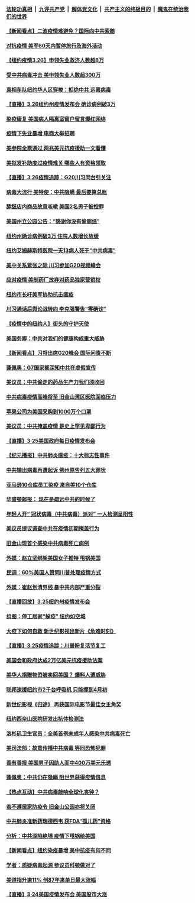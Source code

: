 ####  [法轮功真相](../../../../basic/blob/master/README.md?t=03270330) &nbsp;|&nbsp; [九评共产党](../../../../9ping.md/blob/master/README.md?t=03270330) &nbsp;|&nbsp; [解体党文化](../../../../jtdwh.md/blob/master/README.md?t=03270330)  &nbsp;|&nbsp; [共产主义的终极目的](../../../../gczydzjmd.md/blob/master/README.md?t=03270330) &nbsp;|&nbsp; [魔鬼在统治我们的世界](../../../../mgztzwmdsj.md/blob/master/README.md?t=03270330) 

#### [【新闻看点】二波疫情难避免？国际向中共索赔](../pages/nsc412/n11977729.md?t=03270330) 

#### [对抗疫情 美军60天内暂停旅行及海外活动](../pages/nsc412/n11977762.md?t=03270330) 

#### [【纽约疫情3.26】申领失业救济人数超8万](../pages/nsc412/n11976839.md?t=03270330) 

#### [受中共病毒冲击 美申领失业人数超300万](../pages/nsc412/n11977558.md?t=03270330) 

#### [真相车队纽约华人区穿梭：拒绝中共 远离病毒](../pages/nsc412/n11975850.md?t=03270330) 

#### [【直播】3.26纽约州疫情发布会 确诊病例破3万](../pages/nsc412/n11977474.md?t=03270330) 

#### [染疫康复 美国病人隔离室窗户留言爆红网络](../pages/nsc412/n11977306.md?t=03270330) 

#### [疫情下失业暴增 电商大举招聘](../pages/nsc412/n11977480.md?t=03270330) 

#### [美参院全票通过 两兆美元抗疫援助一文看懂](../pages/nsc412/n11977377.md?t=03270330) 

#### [美拟发补助度过疫情难关 哪些人有资格领取](../pages/nsc412/n11977427.md?t=03270330) 

#### [【直播】3.26疫情追踪：G20川习同台引关注](../pages/nsc412/n11976949.md?t=03270330) 

#### [病毒大流行 美特使：中共隐瞒 最后要算总账](../pages/nsc412/n11976752.md?t=03270330) 

#### [舔舐店内商品故意咳嗽 美国2名男子被控罪](../pages/nsc412/n11976013.md?t=03270330) 

#### [美国州立公园公告：“感谢你没有偷厕纸”](../pages/nsc412/n11975746.md?t=03270330) 

#### [纽约州确诊病例破3万 住院人数增长放缓](../pages/nsc412/n11975870.md?t=03270330) 

#### [纽约艾姆赫斯特医院一天13病人死于“中共病毒”](../pages/nsc412/n11975841.md?t=03270330) 

#### [美中关系紧张之际 川习参加G20视频峰会](../pages/nsc412/n11975608.md?t=03270330) 

#### [应对疫情 美制药厂放弃对药品独家营销权](../pages/nsc412/n11975717.md?t=03270330) 

#### [纽约市长吁美军协助抗击瘟疫](../pages/nsc412/n11975863.md?t=03270330) 

#### [川习通话后舆论战转向 李克强警告“零确诊”](../pages/nsc412/n11975965.md?t=03270330) 

#### [【疫情中的纽约人】街头的守护天使](../pages/nsc412/n11975263.md?t=03270330) 

#### [美国务卿：中共对我们的健康构成重大威胁](../pages/nsc412/n11975395.md?t=03270330) 

#### [【新闻看点】习将出席G20峰会 国际问责不断](../pages/nsc412/n11974512.md?t=03270330) 

#### [蓬佩奥：G7国家都深知中共在虚假宣传](../pages/nsc412/n11975036.md?t=03270330) 

#### [美议员：中共偷走的药品生产力我们须收回](../pages/nsc412/n11974998.md?t=03270330) 

#### [中共病毒疫情高峰将至 旧金山湾区医院面临压力](../pages/nsc412/n11975195.md?t=03270330) 

#### [苹果公司为美国采购到1000万个口罩](../pages/nsc412/n11974454.md?t=03270330) 

#### [美议员：中共掩盖疫情 是史上罕见卑鄙行为](../pages/nsc412/n11974958.md?t=03270330) 

#### [【直播】3·25美国政府每日疫情发布会](../pages/nsc412/n11974476.md?t=03270330) 

#### [【纪元播报】中共肺炎瘟疫：十大标志性事件](../pages/nsc412/n11974987.md?t=03270330) 

#### [中共输出病毒再遭起诉 佛州原告列五大罪状](../pages/nsc412/n11974640.md?t=03270330) 

#### [亚马逊10仓库员工染疫 来自美10个仓库](../pages/nsc412/n11974623.md?t=03270330) 

#### [华盛顿邮报： 现在是疏远中共的时候了](../pages/nsc412/n11971801.md?t=03270330) 

#### [年轻人开“ 冠状病毒（中共病毒）派对” 一人检测呈阳性](../pages/nsc412/n11974535.md?t=03270330) 

#### [美议员提议调查中共在疫情初期掩盖行为](../pages/nsc412/n11974415.md?t=03270330) 

#### [旧金山现首个感染中共病毒死亡病例](../pages/nsc412/n11974502.md?t=03270330) 

#### [外媒：赵立坚绑架美国女子推特 甩锅美国](../pages/nsc412/n11974350.md?t=03270330) 

#### [民调：60%美国人赞同川普处理疫情方式](../pages/nsc412/n11972152.md?t=03270330) 

#### [外媒：崔赵划清界线 暴中共内部严重分裂](../pages/nsc412/n11974104.md?t=03270330) 

#### [【直播回放】3.25纽约州疫情发布会](../pages/nsc412/n11973866.md?t=03270330) 

#### [组图：停工居家“躲疫” 纽约如空城](../pages/nsc412/n11972485.md?t=03270330) 

#### [大疫下如何自救 新世纪影视出新片《危难时刻》](../pages/nsc412/n11972411.md?t=03270330) 

#### [【直播】3.25疫情追踪：川普盼复活节复工](../pages/nsc412/n11973490.md?t=03270330) 

#### [美国会和政府达成2万亿美元抗疫援助法案](../pages/nsc412/n11973396.md?t=03270330) 

#### [美华人捐赠物资被卖回美国？ 爆料人遭威胁](../pages/nsc412/n11972942.md?t=03270330) 

#### [联邦速援纽约市2千台呼吸机  只能撑到4月初](../pages/nsc412/n11972338.md?t=03270330) 

#### [新世纪影视《归途》 再获国际电影节最佳女主角奖](../pages/nsc412/n11972415.md?t=03270330) 

#### [纽约西奈山医院研发出抗体检测法](../pages/nsc412/n11972255.md?t=03270330) 

#### [洛杉矶卫生官员：全美首例未成年人感染中共病毒死亡](../pages/nsc412/n11972711.md?t=03270330) 

#### [美司法部：故意传播中共病毒 等同恐怖犯罪](../pages/nsc412/n11972513.md?t=03270330) 

#### [善有善报 美国男子因助人而中400万美元乐透](../pages/nsc412/n11972334.md?t=03270330) 

#### [蓬佩奥：中共仍在隐瞒 阻世界获得疫情信息](../pages/nsc412/n11971851.md?t=03270330) 

#### [【热点互动】中共病毒敲响全球化丧钟？](../pages/nsc412/n11971701.md?t=03270330) 

#### [若不遵居家防疫令 旧金山公园亦将关闭](../pages/nsc412/n11971877.md?t=03270330) 

#### [中共肺炎准新药瑞德西韦 获FDA“孤儿药”资格](../pages/nsc412/n11971662.md?t=03270330) 

#### [分析：中共深陷绝境 疫情下甩锅给美国](../pages/nsc412/n11967488.md?t=03270330) 

#### [【新闻看点】纽约染疫暴增 美中抗疫有何不同](../pages/nsc412/n11971029.md?t=03270330) 

#### [学者：质疑病毒起源 参议员科顿做对了](../pages/nsc412/n11971107.md?t=03270330) 

#### [美道指升逾11% 创87年来单日最大涨幅](../pages/nsc412/n11971465.md?t=03270330) 

#### [【直播】3·24美国疫情发布会 美国股市大涨](../pages/nsc412/n11970822.md?t=03270330) 

